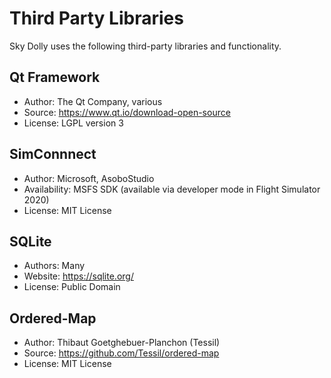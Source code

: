 # Third Party Libraries

Sky Dolly uses the following third-party libraries and functionality.

## Qt Framework

* Author: The Qt Company, various
* Source: https://www.qt.io/download-open-source
* License: LGPL version 3

## SimConnnect

* Author: Microsoft, AsoboStudio
* Availability: MSFS SDK (available via developer mode in Flight Simulator 2020)
* License: MIT License

## SQLite

* Authors: Many
* Website: https://sqlite.org/
* License: Public Domain

## Ordered-Map

* Author: Thibaut Goetghebuer-Planchon (Tessil)
* Source: https://github.com/Tessil/ordered-map
* License: MIT License
